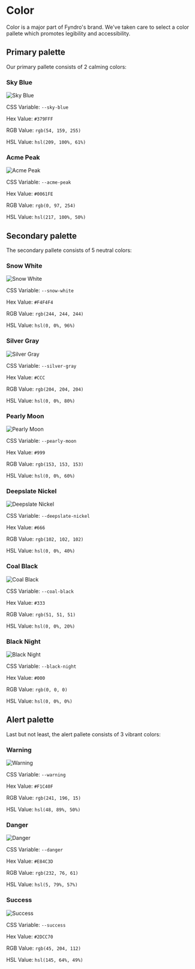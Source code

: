 <!--
===-----------------------------------------------------------------------------------===
Copyright (c) 2021 Fyndro

For copying notice, see https://github.com/CMihai99/fyndro/blob/main/COPYING.
For licenses we use, see https://github.com/CMihai99/fyndro/tree/main/LICENSES.
===-----------------------------------------------------------------------------------===
-->

# Color

Color is a major part of Fyndro's brand. We've taken care to select
a color pallete which promotes legibility and accessibility.

## Primary palette

Our primary pallete consists of 2 calming colors:

### Sky Blue

![Sky Blue](https://user-images.githubusercontent.com/69072635/120118012-fa180500-c198-11eb-9214-aa6121b14593.png)

CSS Variable: `--sky-blue`

Hex Value: `#379FFF`

RGB Value: `rgb(54, 159, 255)`

HSL Value: `hsl(209, 100%, 61%)`

### Acme Peak

![Acme Peak](https://user-images.githubusercontent.com/69072635/120118065-482d0880-c199-11eb-8360-3a0757957dfa.png)

CSS Variable: `--acme-peak`

Hex Value: `#0061FE`

RGB Value: `rgb(0, 97, 254)`

HSL Value: `hsl(217, 100%, 50%)`

## Secondary palette

The secondary pallete consists of 5 neutral colors:

### Snow White

![Snow White](https://user-images.githubusercontent.com/69072635/120118322-a0b0d580-c19a-11eb-90ce-35c87527fd68.png)

CSS Variable: `--snow-white`

Hex Value: `#F4F4F4`

RGB Value: `rgb(244, 244, 244)`

HSL Value: `hsl(0, 0%, 96%)`

### Silver Gray

![Silver Gray](https://user-images.githubusercontent.com/69072635/120118114-9a6e2980-c199-11eb-8d49-2cbd1ea2d5e9.png)

CSS Variable: `--silver-gray`

Hex Value: `#CCC`

RGB Value: `rgb(204, 204, 204)`

HSL Value: `hsl(0, 0%, 80%)`

### Pearly Moon

![Pearly Moon](https://user-images.githubusercontent.com/69072635/120118125-aa860900-c199-11eb-8f51-956590ffb12b.png)

CSS Variable: `--pearly-moon`

Hex Value: `#999`

RGB Value: `rgb(153, 153, 153)`

HSL Value: `hsl(0, 0%, 60%)`

### Deepslate Nickel

![Deepslate Nickel](https://user-images.githubusercontent.com/69072635/120118133-b5409e00-c199-11eb-9b64-33df9b08d4d4.png)

CSS Variable: `--deepslate-nickel`

Hex Value: `#666`

RGB Value: `rgb(102, 102, 102)`

HSL Value: `hsl(0, 0%, 40%)`

### Coal Black

![Coal Black](https://user-images.githubusercontent.com/69072635/120118143-c4275080-c199-11eb-923b-d872235811e7.png)

CSS Variable: `--coal-black`

Hex Value: `#333`

RGB Value: `rgb(51, 51, 51)`

HSL Value: `hsl(0, 0%, 20%)`

### Black Night

![Black Night](https://user-images.githubusercontent.com/69072635/120118146-c7224100-c199-11eb-9551-97b2d57b7e9f.png)

CSS Variable: `--black-night`

Hex Value: `#000`

RGB Value: `rgb(0, 0, 0)`

HSL Value: `hsl(0, 0%, 0%)`

## Alert palette

Last but not least, the alert pallete consists of 3 vibrant colors:

### Warning

![Warning](https://user-images.githubusercontent.com/69072635/120118151-cf7a7c00-c199-11eb-81b8-910a1dbdcca7.png)

CSS Variable: `--warning`

Hex Value: `#F1C40F`

RGB Value: `rgb(241, 196, 15)`

HSL Value: `hsl(48, 89%, 50%)`

### Danger

![Danger](https://user-images.githubusercontent.com/69072635/120118153-d43f3000-c199-11eb-957b-bf6a0fc7fa9b.png)

CSS Variable: `--danger`

Hex Value: `#E84C3D`

RGB Value: `rgb(232, 76, 61)`

HSL Value: `hsl(5, 79%, 57%)`

### Success

![Success](https://user-images.githubusercontent.com/69072635/120118157-d86b4d80-c199-11eb-83cb-8f9c5a30ec8c.png)

CSS Variable: `--success`

Hex Value: `#2DCC70`

RGB Value: `rgb(45, 204, 112)`

HSL Value: `hsl(145, 64%, 49%)`
